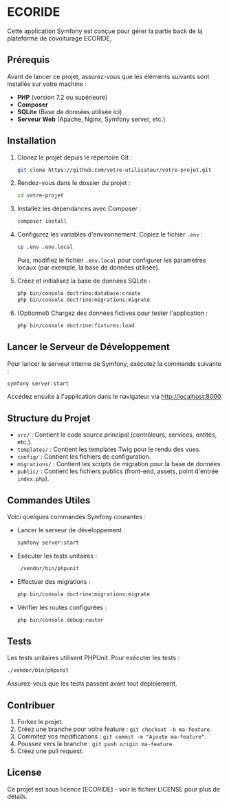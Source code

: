 # ECORIDE

Cette application Symfony est conçue pour gérer la partie back de la plateforme de covoiturage ECORIDE,

## Prérequis

Avant de lancer ce projet, assurez-vous que les éléments suivants sont installés sur votre machine :

- **PHP** (version 7.2 ou supérieure)
- **Composer**
- **SQLite** (Base de données utilisée ici)
- **Serveur Web** (Apache, Nginx, Symfony server, etc.)

## Installation

1. Clonez le projet depuis le répertoire Git :

   ```bash
   git clone https://github.com/votre-utilisateur/votre-projet.git
   ```

2. Rendez-vous dans le dossier du projet :

   ```bash
   cd votre-projet
   ```

3. Installez les dépendances avec Composer :

   ```bash
   composer install
   ```

4. Configurez les variables d'environnement. Copiez le fichier `.env` :

   ```bash
   cp .env .env.local
   ```

   Puis, modifiez le fichier `.env.local` pour configurer les paramètres locaux (par exemple, la base de données utilisée).

5. Créez et initialisez la base de données SQLite :

   ```bash
   php bin/console doctrine:database:create
   php bin/console doctrine:migrations:migrate
   ```

6. (Optionnel) Chargez des données fictives pour tester l'application :

   ```bash
   php bin/console doctrine:fixtures:load
   ```

## Lancer le Serveur de Développement

Pour lancer le serveur interne de Symfony, exécutez la commande suivante :

```bash
symfony server:start
```

Accédez ensuite à l'application dans le navigateur via [http://localhost:8000](http://localhost:8000).

## Structure du Projet

- `src/` : Contient le code source principal (contrôleurs, services, entités, etc.).
- `templates/` : Contient les templates Twig pour le rendu des vues.
- `config/` : Contient les fichiers de configuration.
- `migrations/` : Contient les scripts de migration pour la base de données.
- `public/` : Contient les fichiers publics (front-end, assets, point d'entrée `index.php`).

## Commandes Utiles

Voici quelques commandes Symfony courantes :

- Lancer le serveur de développement :
  ```bash
  symfony server:start
  ```

- Exécuter les tests unitaires :
  ```bash
  ./vendor/bin/phpunit
  ```

- Effectuer des migrations :
  ```bash
  php bin/console doctrine:migrations:migrate
  ```

- Vérifier les routes configurées :
  ```bash
  php bin/console debug:router
  ```

## Tests

Les tests unitaires utilisent PHPUnit. Pour exécuter les tests :

```bash
./vendor/bin/phpunit
```

Assurez-vous que les tests passent avant tout déploiement.

## Contribuer

1. Forkez le projet.
2. Créez une branche pour votre feature : `git checkout -b ma-feature`.
3. Commitez vos modifications : `git commit -m "Ajoute ma-feature"`.
4. Poussez vers la branche : `git push origin ma-feature`.
5. Créez une pull request.

## License

Ce projet est sous licence [ECORIDE] - voir le fichier LICENSE pour plus de détails.
